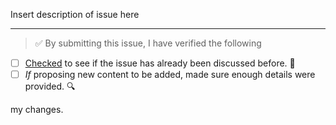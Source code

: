 Insert description of issue here

---

<!-- Thank you for contributing to this freeCodeCamp repo, it is much appreciated! 😊 -->

<!-- Before raising an issue, make sure to verify the following. -->

<!-- If none of the checkboxes are marked, it is less likely that your issue will be prioritized. -->

> ✅️ By submitting this issue, I have verified the following

- [ ] [Checked](https://github.com/freeCodeCamp/guides/issues?q=is%3Aissue+is%3Aclosed) to see if the issue has already been discussed before. 🤔️
- [ ] *If* proposing new content to be added, made sure enough details were provided. 🔍️

my changes.
